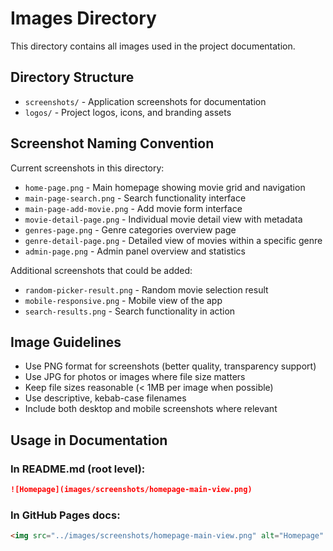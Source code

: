 # Images Directory

This directory contains all images used in the project documentation.

## Directory Structure

- `screenshots/` - Application screenshots for documentation
- `logos/` - Project logos, icons, and branding assets

## Screenshot Naming Convention

Current screenshots in this directory:

- `home-page.png` - Main homepage showing movie grid and navigation
- `main-page-search.png` - Search functionality interface
- `main-page-add-movie.png` - Add movie form interface
- `movie-detail-page.png` - Individual movie detail view with metadata
- `genres-page.png` - Genre categories overview page
- `genre-detail-page.png` - Detailed view of movies within a specific genre
- `admin-page.png` - Admin panel overview and statistics

Additional screenshots that could be added:
- `random-picker-result.png` - Random movie selection result
- `mobile-responsive.png` - Mobile view of the app
- `search-results.png` - Search functionality in action

## Image Guidelines

- Use PNG format for screenshots (better quality, transparency support)
- Use JPG for photos or images where file size matters
- Keep file sizes reasonable (< 1MB per image when possible)
- Use descriptive, kebab-case filenames
- Include both desktop and mobile screenshots where relevant

## Usage in Documentation

### In README.md (root level):
```markdown
![Homepage](images/screenshots/homepage-main-view.png)
```

### In GitHub Pages docs:
```html
<img src="../images/screenshots/homepage-main-view.png" alt="Homepage" />
```
